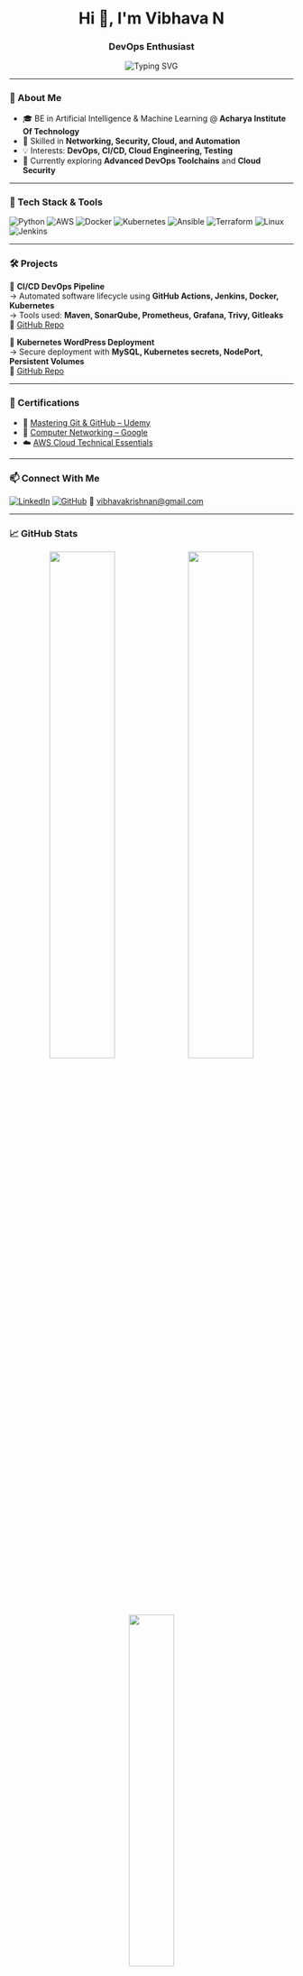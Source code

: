 <h1 align="center">Hi 👋, I'm Vibhava N</h1>
<h3 align="center"> DevOps Enthusiast</h3>

<p align="center">
  <img src="https://readme-typing-svg.demolab.com?font=Fira+Code&size=22&pause=1000&center=true&vCenter=true&width=435&lines=Networking+%7C+Cloud+%7C+DevOps+%7C+Automation;Python+%7C+AWS+%7C+Kubernetes+%7C+CI%2FCD" alt="Typing SVG" />
</p>

---

### 🚀 About Me

- 🎓 BE in Artificial Intelligence & Machine Learning @ **Acharya Institute Of Technology**
- 🔧 Skilled in **Networking, Security, Cloud, and Automation**
- 💡 Interests: **DevOps, CI/CD, Cloud Engineering, Testing**
- 🌱 Currently exploring **Advanced DevOps Toolchains** and **Cloud Security**


---

### 🧰 Tech Stack & Tools

![Python](https://img.shields.io/badge/Python-3776AB?style=for-the-badge&logo=python&logoColor=white)
![AWS](https://img.shields.io/badge/AWS-FF9900?style=for-the-badge&logo=amazonaws&logoColor=white)
![Docker](https://img.shields.io/badge/Docker-2496ED?style=for-the-badge&logo=docker&logoColor=white)
![Kubernetes](https://img.shields.io/badge/Kubernetes-326CE5?style=for-the-badge&logo=kubernetes&logoColor=white)
![Ansible](https://img.shields.io/badge/Ansible-EE0000?style=for-the-badge&logo=ansible&logoColor=white)
![Terraform](https://img.shields.io/badge/Terraform-623CE4?style=for-the-badge&logo=terraform&logoColor=white)
![Linux](https://img.shields.io/badge/Linux-FCC624?style=for-the-badge&logo=linux&logoColor=black)
![Jenkins](https://img.shields.io/badge/Jenkins-D24939?style=for-the-badge&logo=jenkins&logoColor=white)

---

### 🛠️ Projects

🔹 **CI/CD DevOps Pipeline**  
→ Automated software lifecycle using **GitHub Actions, Jenkins, Docker, Kubernetes**  
→ Tools used: **Maven, SonarQube, Prometheus, Grafana, Trivy, Gitleaks**  
🔗 [GitHub Repo](https://github.com/nightsky213/cicd-project.git)

🔹 **Kubernetes WordPress Deployment**  
→ Secure deployment with **MySQL, Kubernetes secrets, NodePort, Persistent Volumes**  
🔗 [GitHub Repo](https://github.com/nightsky213/Devops.git)

---

### 🏅 Certifications

- 📘 [Mastering Git & GitHub – Udemy](https://www.udemy.com/certificate/UC-567d6882-d379-45fb-b46f-1ff7187fe931/)
- 📡 [Computer Networking – Google](https://coursera.org/verify/DWWQLY83SCQH)
- ☁️ [AWS Cloud Technical Essentials](https://coursera.org/verify/CI65JSPT1LZI)

---

### 📫 Connect With Me

[![LinkedIn](https://img.shields.io/badge/LinkedIn-blue?style=flat&logo=linkedin&labelColor=blue)](https://linkedin.com/in/vibhava-n-744892283)
[![GitHub](https://img.shields.io/badge/GitHub-100000?style=flat&logo=github&logoColor=white)](https://github.com/nightsky213)
📧 vibhavakrishnan@gmail.com  

---

### 📈 GitHub Stats

<p align="center">
  <img src="https://github-readme-stats.vercel.app/api?username=nightsky213&show_icons=true&theme=radical" width="48%" />
  <img src="https://github-readme-streak-stats.herokuapp.com/?user=nightsky213&theme=radical" width="48%" />
</p>

<p align="center">
  <img src="https://github-readme-stats.vercel.app/api/top-langs/?username=nightsky213&layout=compact&theme=radical" width="40%" />
</p>

---

